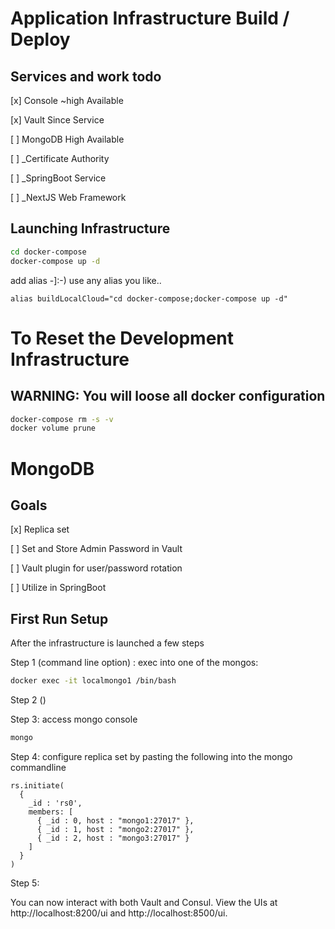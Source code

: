 # Application Infrastructure Build / Deploy

## Services and work todo

[x] Console ~high Available

[x] Vault Since Service

[  ] MongoDB High Available

[  ] _Certificate Authority

[  ] _SpringBoot Service

[  ] _NextJS Web Framework

## Launching Infrastructure

```bash
cd docker-compose
docker-compose up -d
```
add alias -]:-) use any alias you like..
```.bash_profile => .bash_command
alias buildLocalCloud="cd docker-compose;docker-compose up -d"
``` 
# To Reset the Development Infrastructure
## WARNING: You will loose all docker configuration 
```bash 
docker-compose rm -s -v
docker volume prune
```


# MongoDB

## Goals

[x] Replica set

[ ] Set and Store Admin Password in Vault

[ ] Vault plugin for user/password rotation

[ ] Utilize in SpringBoot

## First Run Setup

After the infrastructure is launched a few steps  

Step 1 (command line option) : exec into one of the mongos:

```bash
docker exec -it localmongo1 /bin/bash
```
Step 2 ()


Step 3: access mongo console

```bash
mongo
```


Step 4: configure replica set by pasting the following into the mongo commandline

```mongo command        
rs.initiate(
  {
    _id : 'rs0',
    members: [
      { _id : 0, host : "mongo1:27017" },
      { _id : 1, host : "mongo2:27017" },
      { _id : 2, host : "mongo3:27017" }
    ]
  }
)
```
Step 5:

You can now interact with both Vault and Consul. View the UIs at http://localhost:8200/ui and http://localhost:8500/ui.
